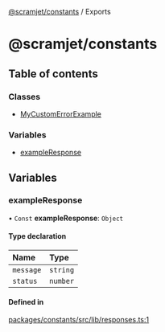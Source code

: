 [@scramjet/constants](README.md) / Exports

# @scramjet/constants

## Table of contents

### Classes

- [MyCustomErrorExample](classes/MyCustomErrorExample.md)

### Variables

- [exampleResponse](modules.md#exampleresponse)

## Variables

### exampleResponse

• `Const` **exampleResponse**: `Object`

#### Type declaration

| Name | Type |
| :------ | :------ |
| `message` | `string` |
| `status` | `number` |

#### Defined in

[packages/constants/src/lib/responses.ts:1](https://github.com/scramjetorg/transform-hub/blob/HEAD/packages/constants/src/lib/responses.ts#L1)
